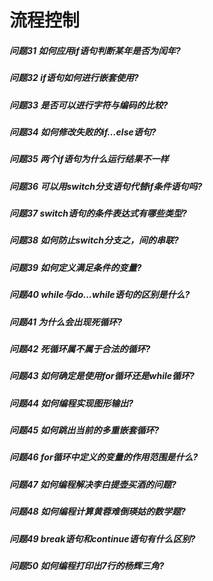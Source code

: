 流程控制
========
##### 问题31 如何应用if语句判断某年是否为闰年?
##### 问题32 if语句如何进行嵌套使用?
##### 问题33 是否可以进行字符与编码的比较?
##### 问题34 如何修改失败的if…else语句?
##### 问题35 两个if语句为什么运行结果不一样
##### 问题36 可以用switch分支语句代替if条件语句吗?
##### 问题37 switch语句的条件表达式有哪些类型?
##### 问题38 如何防止switch分支之，间的串联?
##### 问题39 如何定义满足条件的变量?
##### 问题40 while与do…while语句的区别是什么?
##### 问题41 为什么会出现死循环?
##### 问题42 死循环属不属于合法的循环?
##### 问题43 如何确定是使用for循环还是while循环?
##### 问题44 如何编程实现图形输出?
##### 问题45 如何跳出当前的多重嵌套循环?
##### 问题46 for循环中定义的变量的作用范围是什么?
##### 问题47 如何编程解决李白提壶买酒的问题?
##### 问题48 如何编程计算黄蓉难倒瑛姑的数学题?
##### 问题49 break语句和continue语句有什么区别?
##### 问题50 如何编程打印出7行的杨辉三角?












